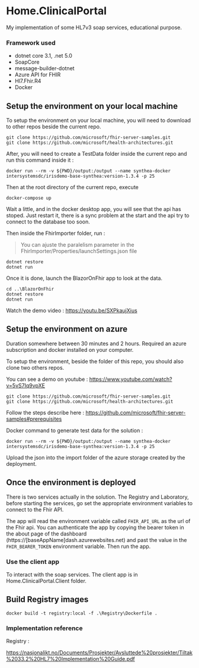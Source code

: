 # Home.ClinicalPortal

My implementation of some HL7v3 soap services, educational purpose.

### Framework used

- dotnet core 3.1, .net 5.0
- SoapCore
- message-builder-dotnet
- Azure API for FHIR
- Hl7.Fhir.R4
- Docker

## Setup the environment on your local machine

To setup the environment on your local machine, you will need to download to other repos beside the current repo.

```
git clone https://github.com/microsoft/fhir-server-samples.git
git clone https://github.com/microsoft/health-architectures.git
```

After, you will need to create a TestData folder inside the current repo and run this command inside it :

```
docker run --rm -v ${PWD}/output:/output --name synthea-docker intersystemsdc/irisdemo-base-synthea:version-1.3.4 -p 25
```

Then at the root directory of the current repo, execute 

```
docker-compose up
```

Wait a little, and in the docker desktop app, you will see that the api has stoped. Just restart it, there is a sync problem at the start and the api try to connect to the database too soon.

Then inside the FhirImporter folder, run :

> You can ajuste the paralelism parameter in the FhirImporter/Properties/launchSettings.json file

```
dotnet restore
dotnet run
```

Once it is done, launch the BlazorOnFhir app to look at the data.

```
cd ..\BlazorOnFhir
dotnet restore
dotnet run
```

Watch the demo video : https://youtu.be/SXPkaujXius

## Setup the environment on azure

Duration somewhere between 30 minutes and 2 hours. 
Required an azure subscription and docker installed on your computer.

To setup the environment, beside the folder of this repo, you should also clone two others repos.

You can see a demo on youtube : https://www.youtube.com/watch?v=5vS7Iq9vpXE

```
git clone https://github.com/microsoft/fhir-server-samples.git
git clone https://github.com/microsoft/health-architectures.git
```

Follow the steps describe here : https://github.com/microsoft/fhir-server-samples#prerequisites

Docker command to generate test data for the solution :

```
docker run --rm -v ${PWD}/output:/output --name synthea-docker intersystemsdc/irisdemo-base-synthea:version-1.3.4 -p 25
```

Upload the json into the import folder of the azure storage created by the deployment.

## Once the environment is deployed

There is two services actually in the solution. The Registry and Laboratory, before starting the services, go set the appropriate environment variables to connect to the Fhir API.

The app will read the environment variable called ```FHIR_API_URL``` as the url of the Fhir api. You can authenticate the app by copying the bearer token in the about page of the dashboard (https://[baseAppName]dash.azurewebsites.net) and past the value in the ```FHIR_BEARER_TOKEN``` environment variable. Then run the app.

### Use the client app

To interact with the soap services. The client app is in Home.ClinicalPortal.Client folder.

## Build Registry images

```
docker build -t registry:local -f .\Registry\Dockerfile .
```

### Implementation reference

Registry : 

https://nasjonalikt.no/Documents/Prosjekter/Avsluttede%20prosjekter/Tiltak%2033.2%20HL7%20Implementation%20Guide.pdf